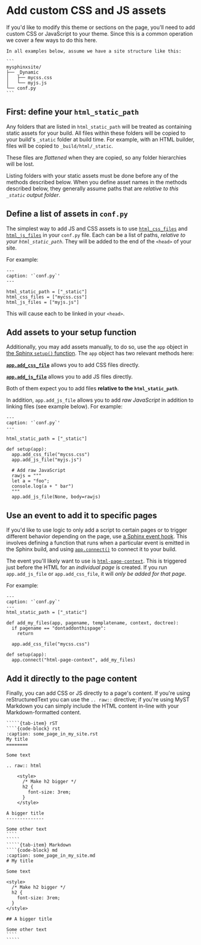 # Add custom CSS and JS assets

If you'd like to modify this theme or sections on the page, you'll need to add custom CSS or JavaScript to your theme.
Since this is a common operation we cover a few ways to do this here.

````{admonition} Sample site structure
In all examples below, assume we have a site structure like this:

```
mysphinxsite/
├── _Dynamic
│   ├── mycss.css
│   └── myjs.js
└── conf.py
```
````

## First: define your `html_static_path`

Any folders that are listed in `html_static_path` will be treated as containing static assets for your build.
All files within these folders will be copied to your build's `_static` folder at build time.
For example, with an HTML builder, files will be copied to `_build/html/_static`.

These files are _flattened_ when they are copied, so any folder hierarchies will be lost.

Listing folders with your static assets must be done before any of the methods described below.
When you define asset names in the methods described below, they generally assume paths that are _relative to this `_static` output folder_.

## Define a list of assets in `conf.py`

The simplest way to add JS and CSS assets is to use [`html_css_files`](https://www.sphinx-doc.org/en/master/usage/configuration.html#confval-html_css_files) and [`html_js_files`](https://www.sphinx-doc.org/en/master/usage/configuration.html#confval-html_js_files) in your `conf.py` file.
Each can be a list of paths, _relative to your `html_static_path`_.
They will be added to the end of the `<head>` of your site.

For example:

```{code-block} python
---
caption: '`conf.py`'
---

html_static_path = ["_static"]
html_css_files = ["mycss.css"]
html_js_files = ["myjs.js"]
```

This will cause each to be linked in your `<head>`.

## Add assets to your setup function

Additionally, you may add assets manually, to do so, use the `app` object in [the Sphinx `setup()` function](https://www.sphinx-doc.org/en/master/extdev/appapi.html#extension-setup).
The `app` object has two relevant methods here:

[**`app.add_css_file`**](https://www.sphinx-doc.org/en/master/extdev/appapi.html#sphinx.application.Sphinx.add_css_file) allows you to add CSS files directly.

[**`app.add_js_file`**](https://www.sphinx-doc.org/en/master/extdev/appapi.html#sphinx.application.Sphinx.add_js_file) allows you to add JS files directly.

Both of them expect you to add files **relative to the `html_static_path`**.

In addition, `app.add_js_file` allows you to add _raw JavaScript_ in addition to linking files (see example below).
For example:

```{code-block} python
---
caption: '`conf.py`'
---

html_static_path = ["_static"]

def setup(app):
  app.add_css_file("mycss.css")
  app.add_js_file("myjs.js")

  # Add raw JavaScript
  rawjs = """
  let a = "foo";
  console.log(a + " bar")
  """
  app.add_js_file(None, body=rawjs)
```

## Use an event to add it to specific pages

If you'd like to use logic to only add a script to certain pages or to trigger different behavior depending on the page, use [a Sphinx event hook](https://www.sphinx-doc.org/en/master/extdev/appapi.html#sphinx-core-events).
This involves defining a function that runs when a particular event is emitted in the Sphinx build, and using [`app.connect()`](https://www.sphinx-doc.org/en/master/extdev/appapi.html#sphinx.application.Sphinx.connect) to connect it to your build.

The event you'll likely want to use is [`html-page-context`](https://www.sphinx-doc.org/en/master/extdev/appapi.html#event-html-page-context).
This is triggered just before the HTML for an _individual page_ is created.
If you run `app.add_js_file` or `app.add_css_file`, it will _only be added for that page_.

For example:

```{code-block} python
---
caption: '`conf.py`'
---
html_static_path = ["_static"]

def add_my_files(app, pagename, templatename, context, doctree):
  if pagename == "dontaddonthispage":
    return

  app.add_css_file("mycss.css")

def setup(app):
  app.connect("html-page-context", add_my_files)
```

## Add it directly to the page content

Finally, you can add CSS or JS directly to a page's content.
If you're using reStructuredText you can use the `.. raw::` directive; if you're using MyST Markdown you can simply include the HTML content in-line with your Markdown-formatted content.

``````{tab-set}
`````{tab-item} rST
````{code-block} rst
:caption: some_page_in_my_site.rst
My title
========

Some text

.. raw:: html

    <style>
      /* Make h2 bigger */
      h2 {
        font-size: 3rem;
      }
    </style>

A bigger title
--------------

Some other text
````
`````
`````{tab-item} Markdown
````{code-block} md
:caption: some_page_in_my_site.md
# My title

Some text

<style>
  /* Make h2 bigger */
  h2 {
    font-size: 3rem;
  }
</style>

## A bigger title

Some other text
````
`````
``````
